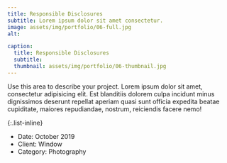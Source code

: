 ```yaml
---
title: Responsible Disclosures
subtitle: Lorem ipsum dolor sit amet consectetur.
image: assets/img/portfolio/06-full.jpg
alt: 

caption:
  title: Responsible Disclosures
  subtitle: 
  thumbnail: assets/img/portfolio/06-thumbnail.jpg
---
```

Use this area to describe your project. Lorem ipsum dolor sit amet, consectetur adipisicing elit. Est blanditiis dolorem culpa incidunt minus dignissimos deserunt repellat aperiam quasi sunt officia expedita beatae cupiditate, maiores repudiandae, nostrum, reiciendis facere nemo!

{:.list-inline}
- Date: October 2019
- Client: Window
- Category: Photography

